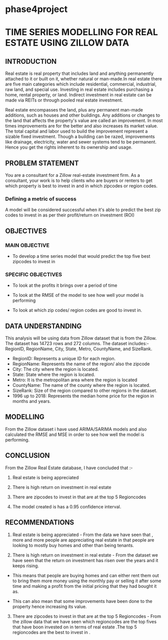 # phase4project

# TIME SERIES MODELLING FOR REAL ESTATE USING ZILLOW DATA 

## INTRODUCTION
Real estate is real property that includes land and anything permanently attached to it or built on it, whether natural or man-made.In real estate there are five main categories which include residential, commercial, industrial, raw land, and special use.
Investing in real estate includes purchasing a home, rental property, or land. Indirect investment in real estate can be made via REITs or through pooled real estate investment.

Real estate encompasses the land, plus any permanent man-made additions, such as houses and other buildings. Any additions or changes to the land that affects the property's value are called an improvement. In most times improvements are for the better and also increases its market value. The total capital and labor used to build the improvement represent a sizable fixed investment. Though a building can be razed, improvements like drainage, electricity, water and sewer systems tend to be permanent. Hence you get the rights inherent to its ownership and usage.

## PROBLEM STATEMENT

You are a consultant for a Zillow real-estate investment firm. As a consultant, your work is to help clients who are buyers or renters to get which property is best to invest in and in which zipcodes or region codes.

### Defining a metric of success
A model will be considered successful when it's able to predict the best zip codes to invest in as per their profit/return on investment (ROI)

## OBJECTIVES 

### MAIN OBJECTIVE
* To develop a time series model that would predict the top five best zipcodes to invest in

### SPECIFIC OBJECTIVES
* To look at the profits it brings over a period of time

* To look at the RMSE of the model to see how well your model is performing 

* To look at which zip codes/ region codes are good to invest in.

## DATA UNDERSTANDING
This analysis will be using data from Zillow dataset that is from the Zillow. The dataset has 14723 rows and 272 columns. The dataset includes:- RegionID,	RegionName,	City, State, Metro,	CountyName, and SizeRank.

* RegionID: Represents a unique ID for each region.
* RegionName: Represents the name of the region/ also the zipcode	
* City: The city where the region is located.
* State:	State where the region is located.
* Metro:	It is the metropolitan area where the region is located 
* CountyName: The name of the county where the region is located.
* SizeRank: Size of the region compared to other regions in the dataset.	
* 1996 up to 2018: Represents the median home price for the region in months and years.

## MODELLING
From the Zillow dataset i have used ARIMA/SARIMA models and also calculated the RMSE and MSE in order to see how well the model is performing. 

## CONCLUSION
From the Zillow Real Estate database, I have concluded that :-

1. Real estate is being appreciated 

2. There is high return  on investment in real estate

3. There are zipcodes to invest in that are at the top 5 Regioncodes 

4. The model created is has a 0.95 confidence interval.


## RECOMMENDATIONS

1. Real estate is being appreciated - From the data we have seen that , more and more people are appreciating real estate in that people are looking to mostly buy homes and other than being tenants.

2. There is high return on investment in real estate - From the dataset we have seen that the return on investment has risen over  the years and it keeps rising.

* This means that people are buying homes and can either rent them out to bring them more money using the monthly pay or selling it after some time and making a profit from the initial pricing that they had bought it as.

* This can also mean that some improvements have been done to the property hence increasing its value.

3. There are zipcodes to invest in that are at the top 5 Regioncodes - From the zillow data that we have seen which regioncodes are the top fives that have boon invested on in terms of real estate .The top 5 regioncodes are the best to invest in .  
